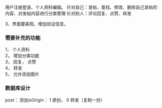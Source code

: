 

用户注册登录、个人资料编辑。
针对自己：发帖、查找、修改、删除自己发帖的内容、对发帖内容进行分类管理
针对别人：评论回复、点赞、转发

3、界面要美观，增加验证信息。

### 需要补充的功能
1， 个人资料  
2， 增加分类功能  
3， 回复， 点赞   
4， 转发  
5， 允许添加图片  


###  数据库设计
post：
添加isOrigin： 1  原创， 0 转发（复制一份）